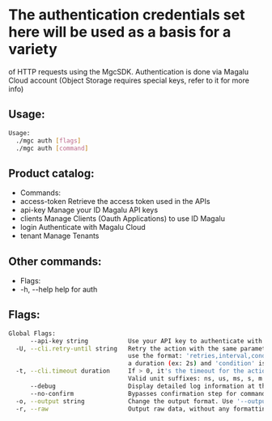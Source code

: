 # The authentication credentials set here will be used as a basis for a variety
of HTTP requests using the MgcSDK. Authentication is done via Magalu Cloud account
(Object Storage requires special keys, refer to it for more info)

## Usage:
```bash
Usage:
  ./mgc auth [flags]
  ./mgc auth [command]
```

## Product catalog:
- Commands:
- access-token Retrieve the access token used in the APIs
- api-key      Manage your ID Magalu API keys
- clients      Manage Clients (Oauth Applications) to use ID Magalu
- login        Authenticate with Magalu Cloud
- tenant       Manage Tenants

## Other commands:
- Flags:
- -h, --help   help for auth

## Flags:
```bash
Global Flags:
      --api-key string           Use your API key to authenticate with the API
  -U, --cli.retry-until string   Retry the action with the same parameters until the given condition is met. The flag parameters
                                 use the format: 'retries,interval,condition', where 'retries' is a positive integer, 'interval' is
                                 a duration (ex: 2s) and 'condition' is a 'engine=value' pair such as "jsonpath=expression"
  -t, --cli.timeout duration     If > 0, it's the timeout for the action execution. It's specified as numbers and unit suffix.
                                 Valid unit suffixes: ns, us, ms, s, m and h. Examples: 300ms, 1m30s
      --debug                    Display detailed log information at the debug level
      --no-confirm               Bypasses confirmation step for commands that ask a confirmation from the user
  -o, --output string            Change the output format. Use '--output=help' to know more details. (default "yaml")
  -r, --raw                      Output raw data, without any formatting or coloring
```

